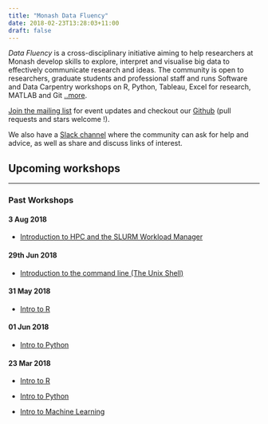 ```yaml
---
title: "Monash Data Fluency"
date: 2018-02-23T13:28:03+11:00
draft: false
---
```

_Data Fluency_ is a cross-disciplinary initiative aiming to help researchers 
at Monash develop skills to explore, interpret and visualise big data to 
effectively communicate research and ideas. The community is open to 
researchers, graduate students and professional staff and runs 
Software and Data Carpentry workshops on R, Python, Tableau, Excel for 
research, MATLAB and Git [..more](/about/).

[Join the mailing list](http://eepurl.com/dmzhGH) for event updates and checkout our [Github](https://github.com/MonashDataFluency) (pull requests and stars welcome !). 

We also have a [Slack channel](https://datafluency.slack.com) where the community can ask for help and advice, as well as share and discuss links of interest. 

## Upcoming workshops


<hr>

### Past Workshops

#### 3 Aug 2018

* [Introduction to HPC and the SLURM Workload Manager](workshops/intro_to_hpc/)


#### 29th Jun 2018

* [Introduction to the command line (The Unix Shell)](workshops/intro_to_command_line/)

#### 31 May 2018

* [Intro to R](/workshops/intro_to_r/20180531-intro-to-r/)

#### 01 Jun 2018 

* [Intro to Python](/workshops/intro_to_python/)

#### 23 Mar 2018

* [Intro to R](/workshops/intro_to_r/20180323-launch-workshop)

* [Intro to Python](/workshops/intro_to_python/20180323-launch-workshop)

* [Intro to Machine Learning](/workshops/intro_to_machine_learning/)
